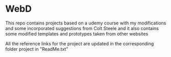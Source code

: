 # WebD
This repo contains projects based on a udemy course with my modifications and some incorporated suggestions from Colt Steele and it also contains some modified templates and prototypes taken from other websites


All the reference links for the project are updated in the corresponding folder project in "ReadMe.txt"
